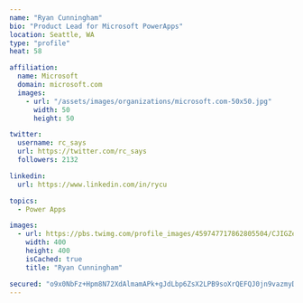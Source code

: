 ```yaml
---
name: "Ryan Cunningham"
bio: "Product Lead for Microsoft PowerApps"
location: Seattle, WA
type: "profile"
heat: 58

affiliation:
  name: Microsoft
  domain: microsoft.com
  images:
    - url: "/assets/images/organizations/microsoft.com-50x50.jpg"
      width: 50
      height: 50

twitter:
  username: rc_says
  url: https://twitter.com/rc_says
  followers: 2132

linkedin:
  url: https://www.linkedin.com/in/rycu

topics:
  - Power Apps

images:
  - url: https://pbs.twimg.com/profile_images/459747717862805504/CJIGZejd_400x400.png
    width: 400
    height: 400
    isCached: true
    title: "Ryan Cunningham"

secured: "o9x0NbFz+Hpm8N72XdAlmamAPk+gJdLbp6ZsX2LPB9soXrQEFQJ0jn9vazmyD4ruZVrkJFerlIYvmdKdBydjV9/VuUwfqWNdz4BPK+3cqCmrp80TPwQFZ9Y8T66uh2Y4JIkExaJDv+NIWlyCnoyd46NezTP0VdRDxpnb18gg/t+PBrytlCx2+jFTFflVDwVY9IdJTVjwJIU51mP00PsFQKtTrsGh6ZK00KrNBSkaXxb5PHmd+QbIwbJWVXWD+JpPjpexSX+vWzmf8MadlyMMrmtV7rJlkohyQc700eebwEQtlT+SnCNyjJhszuaKzEYbYA3dlNpkC41uV25b9tJVa3FHpjtLEUB5kmtDRY1Vt1+RyjZiUC4QdWy/K8z5nNzRQQriq3VYl7Xn4gsYdzVIS+YBK1Iqqx9OVbW5m9X/XPM=;ONW95+KtLP1CL5QkDJXtRA=="
---
```


